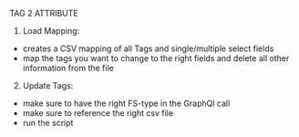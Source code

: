 TAG 2 ATTRIBUTE

1. Load Mapping: 
  - creates a CSV mapping of all Tags and single/multiple select fields 
  - map the tags you want to change to the right fields and delete all other information from the file

2. Update Tags:
  - make sure to have the right FS-type in the GraphQl call
  - make sure to reference the right csv file
  - run the script
